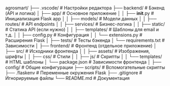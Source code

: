 agrosmart/
├── .vscode/                  # Настройки редактора
├── backend/                  # Бэкенд (API и логика)
│   ├── app/                  # Основное приложение
│   │   ├── __init__.py       # Инициализация Flask app
│   │   ├── models/           # Модели данных
│   │   ├── routes/           # API endpoints
│   │   ├── services/         # Бизнес-логика
│   │   ├── static/           # Статика API (если нужно)
│   │   ├── templates/        # Шаблоны для email и т.д.
│   │   ├── config.py         # Конфигурация
│   │   └── extensions.py     # Расширения Flask
│   ├── tests/                # Тесты бэкенда
│   └── requirements.txt      # Зависимости
│
├── frontend/                 # Фронтенд (отдельное приложение)
│   ├── src/                  # Исходники фронтенда
│   │   ├── assets/           # Изображения, шрифты
│   │   ├── css/              # Стили
│   │   ├── js/               # Скрипты
│   │   └── templates/        # HTML шаблоны
│   └── package.json          # Зависимости фронтенда
│
├── config/                   # Общие конфигурации
├── scripts/                  # Вспомогательные скрипты
├── .flaskenv                 # Переменные окружения Flask
├── .gitignore                # Игнорируемые файлы
└── README.md                 # Документация